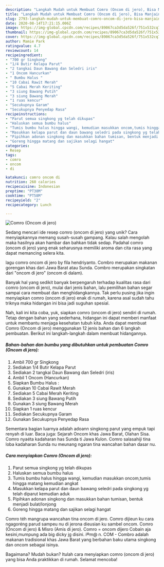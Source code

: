 ```yaml
---
description: "Langkah Mudah untuk Membuat Comro (Oncom di jero), Bisa Manjain Lidah"
title: "Langkah Mudah untuk Membuat Comro (Oncom di jero), Bisa Manjain Lidah"
slug: 2793-langkah-mudah-untuk-membuat-comro-oncom-di-jero-bisa-manjain-lidah
date: 2020-08-14T17:21:15.006Z
image: https://img-global.cpcdn.com/recipes/89067ca3d5da526f/751x532cq70/comro-oncom-di-jero-foto-resep-utama.jpg
thumbnail: https://img-global.cpcdn.com/recipes/89067ca3d5da526f/751x532cq70/comro-oncom-di-jero-foto-resep-utama.jpg
cover: https://img-global.cpcdn.com/recipes/89067ca3d5da526f/751x532cq70/comro-oncom-di-jero-foto-resep-utama.jpg
author: Mamie Park
ratingvalue: 4.7
reviewcount: 14
recipeingredient:
- "700 gr Singkong"
- "1/4 Butir Kelapa Parut"
- "2 tangkai Daun Bawang dan Seledri iris"
- "1 Oncom Hancurkan"
- " Bumbu Halus "
- "10 Cabai Rawit Merah"
- "5 Cabai Merah Keriting"
- "3 siung Bawang Putih"
- "3 siung Bawang Merah"
- "1 ruas kencur"
- "Secukupnya Garam"
- "Secukupnya Penyedap Rasa"
recipeinstructions:
- "Parut semua singkong yg telah dikupas"
- "Haluskan semua bumbu halus"
- "Tumis bumbu halus hingga wangi, kemudian masukkan oncom,tumis hingga matang kemudian angkat"
- "Masukkan kelapa parut dan daun bawang seledri pada singkong yg telah diparut kemudian aduk"
- "Pipihkan adonan singkong dan masukkan bahan tumisan, bentuk menjadi bulat/lonjong"
- "Goreng hingga matang dan sajikan selagi hangat"
categories:
- Resep
tags:
- comro
- oncom
- di

katakunci: comro oncom di 
nutrition: 260 calories
recipecuisine: Indonesian
preptime: "PT38M"
cooktime: "PT58M"
recipeyield: "2"
recipecategory: Lunch

---
```



![Comro (Oncom di jero)](https://img-global.cpcdn.com/recipes/89067ca3d5da526f/751x532cq70/comro-oncom-di-jero-foto-resep-utama.jpg)

Sedang mencari ide resep comro (oncom di jero) yang unik? Cara menyiapkannya memang susah-susah gampang. Kalau salah mengolah maka hasilnya akan hambar dan bahkan tidak sedap. Padahal comro (oncom di jero) yang enak seharusnya memiliki aroma dan cita rasa yang dapat memancing selera kita.

lagu comro oncom di jero by fila hendriyanto. Combro merupakan makanan gorengan khas dari Jawa Barat atau Sunda. Combro merupakan singkatan dari &#34;oncom di jero&#34; (oncom di dalam).

Banyak hal yang sedikit banyak berpengaruh terhadap kualitas rasa dari comro (oncom di jero), mulai dari jenis bahan, lalu pemilihan bahan segar sampai cara membuat dan menghidangkannya. Tak perlu pusing jika ingin menyiapkan comro (oncom di jero) enak di rumah, karena asal sudah tahu triknya maka hidangan ini bisa jadi suguhan spesial.


Nah, kali ini kita coba, yuk, siapkan comro (oncom di jero) sendiri di rumah. Tetap dengan bahan yang sederhana, hidangan ini dapat memberi manfaat untuk membantu menjaga kesehatan tubuh kita. Anda dapat membuat Comro (Oncom di jero) menggunakan 12 jenis bahan dan 6 langkah pembuatan. Berikut ini langkah-langkah dalam membuat hidangannya.

<!--inarticleads1-->

##### Bahan-bahan dan bumbu yang dibutuhkan untuk pembuatan Comro (Oncom di jero):

1. Ambil 700 gr Singkong
1. Sediakan 1/4 Butir Kelapa Parut
1. Sediakan 2 tangkai Daun Bawang dan Seledri (iris)
1. Ambil 1 Oncom (Hancurkan)
1. Siapkan  Bumbu Halus :
1. Gunakan 10 Cabai Rawit Merah
1. Sediakan 5 Cabai Merah Keriting
1. Sediakan 3 siung Bawang Putih
1. Gunakan 3 siung Bawang Merah
1. Siapkan 1 ruas kencur
1. Sediakan Secukupnya Garam
1. Gunakan Secukupnya Penyedap Rasa


Sementara bagian luarnya adalah adoann singkong parut yang empuk tapi renyah di luar. Baca juga: Sejarah Oncom khas Jawa Barat, Olahan Sisa. Comro nyaéta kadaharan has Sunda ti Jawa Kulon. Comro salasahiji tina loba kadaharan Sunda nu meunang ngaran tina wancahan bahan dasar nu. 

<!--inarticleads2-->

##### Cara menyiapkan Comro (Oncom di jero):

1. Parut semua singkong yg telah dikupas
1. Haluskan semua bumbu halus
1. Tumis bumbu halus hingga wangi, kemudian masukkan oncom,tumis hingga matang kemudian angkat
1. Masukkan kelapa parut dan daun bawang seledri pada singkong yg telah diparut kemudian aduk
1. Pipihkan adonan singkong dan masukkan bahan tumisan, bentuk menjadi bulat/lonjong
1. Goreng hingga matang dan sajikan selagi hangat


Comro téh mangrupa wancahan tina oncom di jero. Comro dijieun ku cara ngagoréng parud sampeu nu di jerona dieusian ku sambel oncom. Comro (Oncom di jero) &amp; Misro (Amis di jero). Comro = oncom dijero Cobain aja kesini,mumpung ada big dicky jg disini. i®m@ n. COM - Combro adalah makanan tradisional khas Jawa Barat yang berbahan baku utama singkong dan oncom sebagai isinya. 

Bagaimana? Mudah bukan? Itulah cara menyiapkan comro (oncom di jero) yang bisa Anda praktikkan di rumah. Selamat mencoba!
